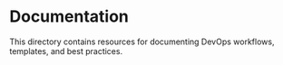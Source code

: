 # Documentation

This directory contains resources for documenting DevOps workflows, templates, and best practices.